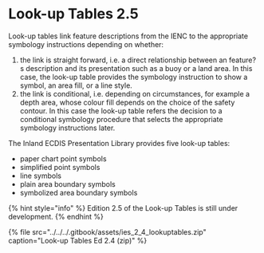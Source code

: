 # Look-up Tables 2.5

Look-up tables link feature descriptions from the IENC to the appropriate symbology instructions depending on whether:

1. the link is straight forward, i.e. a direct relationship between an feature?s description and its presentation such as a buoy or a land area. In this case, the look-up table provides the symbology instruction to show a symbol, an area fill, or a line style.
2. the link is conditional, i.e. depending on circumstances, for example a depth area, whose colour fill depends on the choice of the safety contour. In this case the look-up table refers the decision to a conditional symbology procedure that selects the appropriate symbology instructions later.

The Inland ECDIS Presentation Library provides five look-up tables:

* paper chart point symbols
* simplified point symbols
* line symbols
* plain area boundary symbols
* symbolized area boundary symbols

{% hint style="info" %}
Edition 2.5 of the Look-up Tables is still under development.
{% endhint %}

{% file src="../../../.gitbook/assets/ies\_2\_4\_lookuptables.zip" caption="Look-up Tables Ed 2.4 \(zip\)" %}

